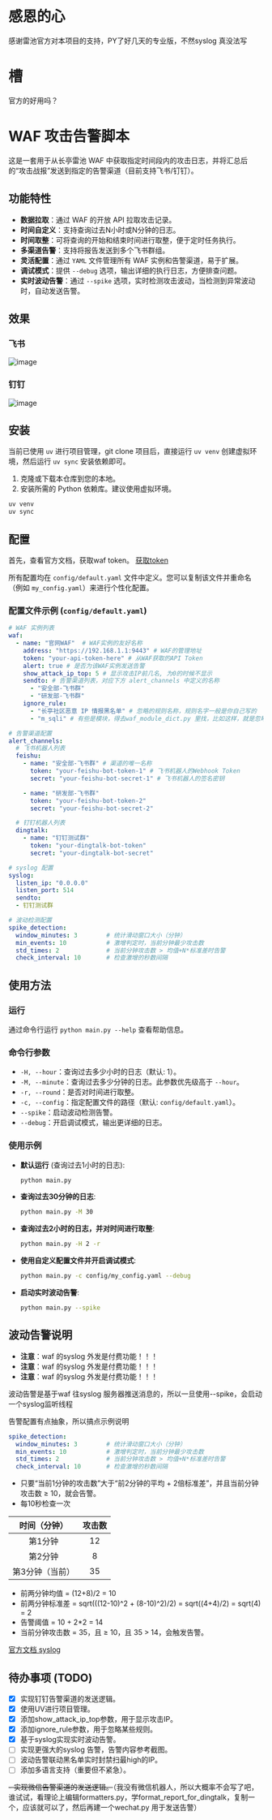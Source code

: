 # 感恩的心

感谢雷池官方对本项目的支持，PY了好几天的专业版，不然syslog 真没法写

# 槽

官方的好用吗？

# WAF 攻击告警脚本

这是一套用于从长亭雷池 WAF 中获取指定时间段内的攻击日志，并将汇总后的“攻击战报”发送到指定的告警渠道（目前支持飞书/钉钉）。

## 功能特性

-   **数据拉取**：通过 WAF 的开放 API 拉取攻击记录。
-   **时间自定义**：支持查询过去N小时或N分钟的日志。
-   **时间取整**：可将查询的开始和结束时间进行取整，便于定时任务执行。
-   **多渠道告警**：支持将报告发送到多个飞书群组。
-   **灵活配置**：通过 `YAML` 文件管理所有 WAF 实例和告警渠道，易于扩展。
-   **调试模式**：提供 `--debug` 选项，输出详细的执行日志，方便排查问题。
-   **实时波动告警**：通过 `--spike` 选项，实时检测攻击波动，当检测到异常波动时，自动发送告警。

## 效果
### 飞书

![image](image/feishu.png)

### 钉钉

![image](image/dingtalk.png)

## 安装

当前已使用 `uv` 进行项目管理，git clone 项目后，直接运行 `uv venv` 创建虚拟环境，然后运行 `uv sync` 安装依赖即可。

1. 克隆或下载本仓库到您的本地。
2. 安装所需的 Python 依赖库。建议使用虚拟环境。

```bash
uv venv
uv sync
```

## 配置

首先，查看官方文档，获取waf token。
[获取token](https://help.waf-ce.chaitin.cn/node/01973fc6-e25e-7eda-8ea8-dae97bdd4213)

所有配置均在 `config/default.yaml` 文件中定义。您可以复制该文件并重命名（例如 `my_config.yaml`）来进行个性化配置。

### 配置文件示例 (`config/default.yaml`)

```yaml
# WAF 实例列表
waf:
  - name: "官网WAF"  # WAF实例的友好名称
    address: "https://192.168.1.1:9443" # WAF的管理地址
    token: "your-api-token-here" # 从WAF获取的API Token
    alert: true # 是否为该WAF实例发送告警
    show_attack_ip_top: 5 # 显示攻击IP前几名, 为0的时候不显示
    sendto: # 告警渠道列表，对应下方 alert_channels 中定义的名称
      - "安全部-飞书群"
      - "研发部-飞书群"
    ignore_rule:
      - "长亭社区恶意 IP 情报黑名单" # 忽略的规则名称，规则名字一般是你自己写的
      - "m_sqli" # 有些是模块，得去waf_module_dict.py 里找，比如这样，就是忽略SQL注入模块

# 告警渠道配置
alert_channels:
  # 飞书机器人列表
  feishu:
    - name: "安全部-飞书群" # 渠道的唯一名称
      token: "your-feishu-bot-token-1" # 飞书机器人的Webhook Token
      secret: "your-feishu-bot-secret-1" # 飞书机器人的签名密钥

    - name: "研发部-飞书群"
      token: "your-feishu-bot-token-2"
      secret: "your-feishu-bot-secret-2"

  # 钉钉机器人列表
  dingtalk:
    - name: "钉钉测试群"
      token: "your-dingtalk-bot-token"
      secret: "your-dingtalk-bot-secret"

# syslog 配置
syslog:
  listen_ip: "0.0.0.0"
  listen_port: 514
  sendto:
  - 钉钉测试群

# 波动检测配置
spike_detection:
  window_minutes: 3        # 统计滑动窗口大小（分钟）
  min_events: 10           # 激增判定时，当前分钟最少攻击数
  std_times: 2             # 当前分钟攻击数 > 均值+N*标准差时告警
  check_interval: 10       # 检查激增的秒数间隔
```

## 使用方法
### 运行

通过命令行运行 `python main.py --help` 查看帮助信息。

### 命令行参数

-   `-H, --hour`：查询过去多少小时的日志（默认: 1）。
-   `-M, --minute`：查询过去多少分钟的日志。此参数优先级高于 `--hour`。
-   `-r, --round`：是否对时间进行取整。
-   `-c, --config`：指定配置文件的路径（默认: `config/default.yaml`）。
-   `--spike`：启动波动检测告警。
-   `--debug`：开启调试模式，输出更详细的日志。

### 使用示例

-   **默认运行** (查询过去1小时的日志):
    ```bash
    python main.py
    ```

-   **查询过去30分钟的日志**:
    ```bash
    python main.py -M 30
    ```

-   **查询过去2小时的日志，并对时间进行取整**:
    ```bash
    python main.py -H 2 -r
    ```

-   **使用自定义配置文件并开启调试模式**:
    ```bash
    python main.py -c config/my_config.yaml --debug
    ```

-   **启动实时波动告警**:
    ```bash
    python main.py --spike
    ```

## 波动告警说明
- **注意**：waf 的syslog 外发是付费功能！！！
- **注意**：waf 的syslog 外发是付费功能！！！
- **注意**：waf 的syslog 外发是付费功能！！！

波动告警是基于waf 往syslog 服务器推送消息的，所以一旦使用--spike，会启动一个syslog监听线程

告警配置有点抽象，所以搞点示例说明

```yaml
spike_detection:
  window_minutes: 3        # 统计滑动窗口大小（分钟）
  min_events: 10           # 激增判定时，当前分钟最少攻击数
  std_times: 2             # 当前分钟攻击数 > 均值+N*标准差时告警
  check_interval: 10       # 检查激增的秒数间隔
```
- 只要“当前1分钟的攻击数”大于“前2分钟的平均 + 2倍标准差”，并且当前分钟攻击数 ≥ 10，就会告警。
- 每10秒检查一次

|时间（分钟）|攻击数|
|:---:|:---:|
|第1分钟|12|
|第2分钟|8|
|第3分钟（当前）|35|

- 前两分钟均值 = (12+8)/2 = 10
- 前两分钟标准差 = sqrt(((12-10)^2 + (8-10)^2)/2) = sqrt((4+4)/2) = sqrt(4) = 2
- 告警阈值 = 10 + 2*2 = 14
- 当前分钟攻击数 = 35，且 ≥ 10，且 35 > 14，会触发告警。


[官方文档 syslog](https://help.waf-ce.chaitin.cn/node/01973fc6-e276-7c80-85ec-70b5d5863d60)

## 待办事项 (TODO)

-   [X] 实现钉钉告警渠道的发送逻辑。
-   [X] 使用UV进行项目管理。
-   [X] 添加show_attack_ip_top参数，用于显示攻击IP。
-   [X] 添加ignore_rule参数，用于忽略某些规则。
-   [X] 基于syslog实现实时波动告警。
-   [ ] 实现更强大的syslog 告警，告警内容参考截图。
-   [ ] 波动告警联动黑名单实时封禁扫最high的IP。
-   [ ] 添加多语言支持（重要但不紧急）。

~~- 实现微信告警渠道的发送逻辑。~~（我没有微信机器人，所以大概率不会写了吧，谁试试，看理论上编辑formatters.py，学format_report_for_dingtalk，复制一个，应该就可以了，然后再建一个wechat.py 用于发送告警）
